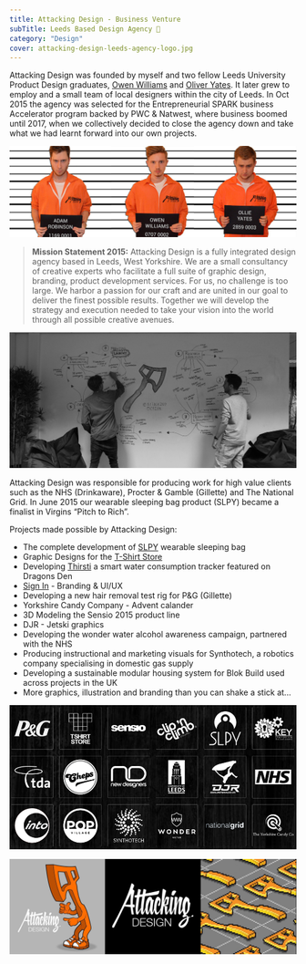```yaml
---
title: Attacking Design - Business Venture
subTitle: Leeds Based Design Agency 💼
category: "Design"
cover: attacking-design-leeds-agency-logo.jpg
---
```


Attacking Design was founded by myself and two fellow Leeds University Product Design graduates, [Owen Williams](https://www.linkedin.com/in/ojwil/) and [Oliver Yates](https://www.linkedin.com/in/ollieyates/). It later grew to employ and a small team of local designers within the city of Leeds. In Oct 2015 the agency was selected for the Entrepreneurial SPARK business Accelerator program backed by PWC & Natwest, where business boomed until 2017, when we collectively decided to close the agency down and take what we had learnt forward into our own projects.

![Attacking Design Directors](./attacking-design-team.jpg)

>  <strong>Mission Statement 2015:</strong> Attacking Design is a fully integrated design agency based in Leeds, West Yorkshire. We are a small consultancy of creative experts who facilitate a full suite of graphic design, branding, product development services. For us, no challenge is too large. We harbor a passion for our craft and are united in our goal to deliver the finest possible results. Together we will develop the strategy and execution needed to take your vision into the world through all possible creative avenues.

![Attacking Design Workflow Spark](./attacking-design.jpg)

Attacking Design was responsible for producing work for high value clients such as the NHS (Drinkaware), Procter & Gamble (Gillette) and The National Grid. In June 2015 our wearable sleeping bag product (SLPY) became a finalist in Virgins “Pitch to Rich”. 

Projects made possible by Attacking Design:
* The complete development of [SLPY](https://www.attackingpixels.com/SLPY-Wearable-Sleeping-Bag/) wearable sleeping bag
* Graphic Designs for the [T-Shirt Store](https://www.tshirtstoreonline.com/us/)
* Developing [Thirsti](http://www.thirsti.com/) a smart water consumption tracker featured on Dragons Den
* [Sign In](https://www.attackingpixels.com/Sign-in/) - Branding & UI/UX 
* Developing a new hair removal test rig for P&G (Gillette) 
* Yorkshire Candy Company - Advent calander  
* 3D Modeling the Sensio 2015 product line
* DJR - Jetski graphics
* Developing the wonder water alcohol awareness campaign, partnered with the NHS 
* Producing instructional and marketing visuals for Synthotech, a robotics company specialising in domestic gas supply
* Developing a sustainable modular housing system for Blok Build used across projects in the UK
* More graphics, illustration and branding than you can shake a stick at...


![Attacking Design Clients](./clients.png)

![Attacking Design Branding](./attacking-design-branding.jpg)




